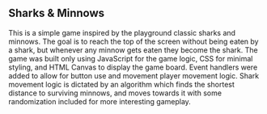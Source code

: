 ## Sharks & Minnows

This is a simple game inspired by the playground classic sharks and minnows.  The goal is to reach the top of the screen without being eaten by a shark, but whenever any minnow gets eaten they become the shark.
The game was built only using JavaScript for the game logic, CSS for minimal styling, and HTML Canvas to display the game board.
Event handlers were added to allow for button use and movement player movement logic.
Shark movement logic is dictated by an algorithm which finds the shortest distance to surviving minnows, and moves towards it with some randomization included for more interesting gameplay.
